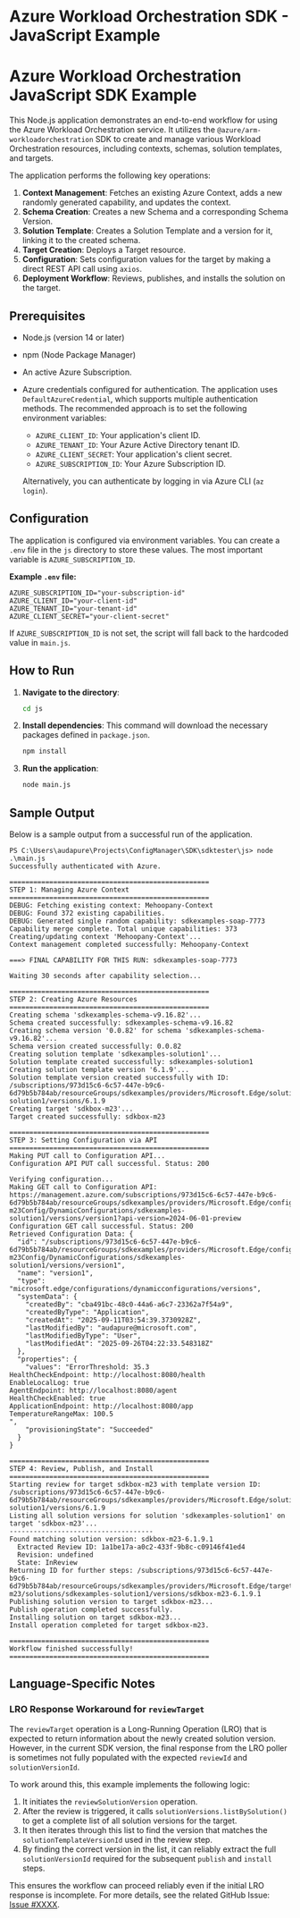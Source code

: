 # Azure Workload Orchestration SDK - JavaScript Example

# Azure Workload Orchestration JavaScript SDK Example

This Node.js application demonstrates an end-to-end workflow for using the Azure Workload Orchestration service. It utilizes the `@azure/arm-workloadorchestration` SDK to create and manage various Workload Orchestration resources, including contexts, schemas, solution templates, and targets.

The application performs the following key operations:
1.  **Context Management**: Fetches an existing Azure Context, adds a new randomly generated capability, and updates the context.
2.  **Schema Creation**: Creates a new Schema and a corresponding Schema Version.
3.  **Solution Template**: Creates a Solution Template and a version for it, linking it to the created schema.
4.  **Target Creation**: Deploys a Target resource.
5.  **Configuration**: Sets configuration values for the target by making a direct REST API call using `axios`.
6.  **Deployment Workflow**: Reviews, publishes, and installs the solution on the target.

## Prerequisites

- Node.js (version 14 or later)
- npm (Node Package Manager)
- An active Azure Subscription.
- Azure credentials configured for authentication. The application uses `DefaultAzureCredential`, which supports multiple authentication methods. The recommended approach is to set the following environment variables:
  - `AZURE_CLIENT_ID`: Your application's client ID.
  - `AZURE_TENANT_ID`: Your Azure Active Directory tenant ID.
  - `AZURE_CLIENT_SECRET`: Your application's client secret.
  - `AZURE_SUBSCRIPTION_ID`: Your Azure Subscription ID.

  Alternatively, you can authenticate by logging in via Azure CLI (`az login`).

## Configuration

The application is configured via environment variables. You can create a `.env` file in the `js` directory to store these values. The most important variable is `AZURE_SUBSCRIPTION_ID`.

**Example `.env` file:**
```
AZURE_SUBSCRIPTION_ID="your-subscription-id"
AZURE_CLIENT_ID="your-client-id"
AZURE_TENANT_ID="your-tenant-id"
AZURE_CLIENT_SECRET="your-client-secret"
```

If `AZURE_SUBSCRIPTION_ID` is not set, the script will fall back to the hardcoded value in `main.js`.

## How to Run

1.  **Navigate to the directory**:
    ```sh
    cd js
    ```

2.  **Install dependencies**:
    This command will download the necessary packages defined in `package.json`.
    ```sh
    npm install
    ```

3.  **Run the application**:
    ```sh
    node main.js
    ```

## Sample Output

Below is a sample output from a successful run of the application.

```
PS C:\Users\audapure\Projects\ConfigManager\SDK\sdktester\js> node .\main.js
Successfully authenticated with Azure.

==================================================
STEP 1: Managing Azure Context
==================================================
DEBUG: Fetching existing context: Mehoopany-Context
DEBUG: Found 372 existing capabilities.
DEBUG: Generated single random capability: sdkexamples-soap-7773
Capability merge complete. Total unique capabilities: 373
Creating/updating context 'Mehoopany-Context'...
Context management completed successfully: Mehoopany-Context

===> FINAL CAPABILITY FOR THIS RUN: sdkexamples-soap-7773

Waiting 30 seconds after capability selection...

==================================================
STEP 2: Creating Azure Resources
==================================================
Creating schema 'sdkexamples-schema-v9.16.82'...
Schema created successfully: sdkexamples-schema-v9.16.82
Creating schema version '0.0.82' for schema 'sdkexamples-schema-v9.16.82'...
Schema version created successfully: 0.0.82
Creating solution template 'sdkexamples-solution1'...
Solution template created successfully: sdkexamples-solution1
Creating solution template version '6.1.9'...
Solution template version created successfully with ID: /subscriptions/973d15c6-6c57-447e-b9c6-6d79b5b784ab/resourceGroups/sdkexamples/providers/Microsoft.Edge/solutionTemplates/sdkexamples-solution1/versions/6.1.9
Creating target 'sdkbox-m23'...
Target created successfully: sdkbox-m23

==================================================
STEP 3: Setting Configuration via API
==================================================
Making PUT call to Configuration API...
Configuration API PUT call successful. Status: 200

Verifying configuration...
Making GET call to Configuration API: https://management.azure.com/subscriptions/973d15c6-6c57-447e-b9c6-6d79b5b784ab/resourceGroups/sdkexamples/providers/Microsoft.Edge/configurations/sdkbox-m23Config/DynamicConfigurations/sdkexamples-solution1/versions/version1?api-version=2024-06-01-preview
Configuration GET call successful. Status: 200
Retrieved Configuration Data: {
  "id": "/subscriptions/973d15c6-6c57-447e-b9c6-6d79b5b784ab/resourceGroups/sdkexamples/providers/Microsoft.Edge/configurations/sdkbox-m23Config/DynamicConfigurations/sdkexamples-solution1/versions/version1",
  "name": "version1",
  "type": "microsoft.edge/configurations/dynamicconfigurations/versions",
  "systemData": {
    "createdBy": "cba491bc-48c0-44a6-a6c7-23362a7f54a9",
    "createdByType": "Application",
    "createdAt": "2025-09-11T03:54:39.3730928Z",
    "lastModifiedBy": "audapure@microsoft.com",
    "lastModifiedByType": "User",
    "lastModifiedAt": "2025-09-26T04:22:33.548318Z"
  },
  "properties": {
    "values": "ErrorThreshold: 35.3
HealthCheckEndpoint: http://localhost:8080/health
EnableLocalLog: true
AgentEndpoint: http://localhost:8080/agent
HealthCheckEnabled: true
ApplicationEndpoint: http://localhost:8080/app
TemperatureRangeMax: 100.5
",
    "provisioningState": "Succeeded"
  }
}

==================================================
STEP 4: Review, Publish, and Install
==================================================
Starting review for target sdkbox-m23 with template version ID: /subscriptions/973d15c6-6c57-447e-b9c6-6d79b5b784ab/resourceGroups/sdkexamples/providers/Microsoft.Edge/solutionTemplates/sdkexamples-solution1/versions/6.1.9
Listing all solution versions for solution 'sdkexamples-solution1' on target 'sdkbox-m23'...
------------------------------------
Found matching solution version: sdkbox-m23-6.1.9.1
  Extracted Review ID: 1a1be17a-a0c2-433f-9b8c-c09146f41ed4
  Revision: undefined
  State: InReview
Returning ID for further steps: /subscriptions/973d15c6-6c57-447e-b9c6-6d79b5b784ab/resourceGroups/sdkexamples/providers/Microsoft.Edge/targets/sdkbox-m23/solutions/sdkexamples-solution1/versions/sdkbox-m23-6.1.9.1
Publishing solution version to target sdkbox-m23...
Publish operation completed successfully.
Installing solution on target sdkbox-m23...
Install operation completed for target sdkbox-m23.

==================================================
Workflow finished successfully!
==================================================
```

## Language-Specific Notes

### LRO Response Workaround for `reviewTarget`

The `reviewTarget` operation is a Long-Running Operation (LRO) that is expected to return information about the newly created solution version. However, in the current SDK version, the final response from the LRO poller is sometimes not fully populated with the expected `reviewId` and `solutionVersionId`.

To work around this, this example implements the following logic:
1. It initiates the `reviewSolutionVersion` operation.
2. After the review is triggered, it calls `solutionVersions.listBySolution()` to get a complete list of all solution versions for the target.
3. It then iterates through this list to find the version that matches the `solutionTemplateVersionId` used in the review step.
4. By finding the correct version in the list, it can reliably extract the full `solutionVersionId` required for the subsequent `publish` and `install` steps.

This ensures the workflow can proceed reliably even if the initial LRO response is incomplete. For more details, see the related GitHub Issue: [Issue #XXXX](https://github.com/Azure/azure-sdk-for-js/issues/XXXX).